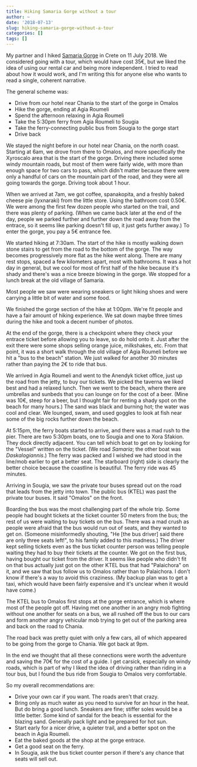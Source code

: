 ```yaml
---
title: Hiking Samaria Gorge without a tour
author: ~
date: '2018-07-13'
slug: hiking-samaria-gorge-without-a-tour
categories: []
tags: []
---
```


My partner and I hiked [Samaria Gorge](https://en.wikipedia.org/wiki/Samari%C3%A1_Gorge) in Crete on 11 July 2018. We considered going with a tour, which would have cost 35€, but we liked the idea of using our rental car and being more independent. I tried to read about how it would work, and I'm writing this for anyone else who wants to read a single, coherent narrative.

The general scheme was:

- Drive from our hotel near Chania to the start of the gorge in Omalos
- Hike the gorge, ending at Agia Roumeli
- Spend the afternoon relaxing in Agia Roumeli
- Take the 5:30pm ferry from Agia Roumeli to Sougia
- Take the ferry-connecting public bus from Sougia to the gorge start
- Drive back

We stayed the night before in our hotel near Chania, on the north coast. Starting at 6am, we drove from there to Omalos, and more specifically the Xyroscalo area that is the start of the gorge. Driving there included some windy mountain roads, but most of them were fairly wide, with more than enough space for two cars to pass, which didn't matter because there were only a handful of cars on the mountain part of the road, and they were all going towards the gorge. Driving took about 1 hour.

When we arrived at 7am, we got coffee, spanakopita, and a freshly baked cheese pie (lyxnaraki) from the little store. Using the bathroom cost 0.50€. We were among the first few dozen people who started on the trail, and there was plenty of parking. (When we came back later at the end of the day, people we parked further and further down the road away from the entrace, so it seems like parking doesn't fill up, it just gets further away.) To enter the gorge, you pay a 5€ entrance fee.

We started hiking at 7:30am. The start of the hike is mostly walking down stone stairs to get from the road to the bottom of the gorge. The way becomes progressively more flat as the hike went along. There are many rest stops, spaced a few kilometers apart, most with bathrooms. It was a hot day in general, but we cool for most of first half of the hike because it's shady and there's was a nice breeze blowing in the gorge. We stopped for a lunch break at the old village of Samaria.

Most people we saw were wearing sneakers or light hiking shoes and were carrying a little bit of water and some food.

We finished the gorge section of the hike at 1:00pm. We're fit people and have a fair amount of hiking experience. We sat down maybe three times during the hike and took a decent number of photos.

At the end of the gorge, there is a checkpoint where they check your entrace ticket before allowing you to leave, so do hold onto it. Just after the exit there were some shops selling orange juice, milkshakes, etc. From that point, it was a short walk through the old village of Agia Roumeli before we hit a "bus to the beach" station. We just walked for another 30 minutes rather than paying the 2€ to ride that bus.

We arrived in Agia Roumeli and went to the Anendyk ticket office, just up the road from the jetty, to buy our tickets. We picked the taverna we liked best and had a relaxed lunch. Then we went to the beach, where there are umbrellas and sunbeds that you can lounge on for the cost of a beer. (Mine was 10€, steep for a beer, but I thought fair for renting a shady spot on the beach for many hours.) The sand was black and burning hot; the water was cool and clear. We lounged, swam, and used goggles to look at fish near some of the big rocks further down the beach.

At 5:15pm, the ferry boats started to arrive, and there was a mad rush to the pier. There are two 5:30pm boats, one to Sougia and one to Xora Sfakion. They dock directly adjacent. You can tell which boat to get on by looking for the "Vessel" written on the ticket. (We road *Samaria*; the other boat was *Daskalogiannis*.) The ferry was packed and I wished we had stood in the line/mob earlier to get a better seat. The starboard (right) side is clearly the better choice because the coastline is beautiful. The ferry ride was 45 minutes.

Arriving in Sougia, we saw the private tour buses spread out on the road that leads from the jetty into town. The public bus (KTEL) was past the private tour buses. It said "Omalos" on the front.

Boarding the bus was the most challenging part of the whole trip. Some people had bought tickets at the ticket counter 50 meters from the bus; the rest of us were waiting to buy tickets on the bus. There was a mad crush as people were afraid that the bus would run out of seats, and they wanted to get on. (Someone misinformedly shouting, "He [the bus driver] said there are only three seats left!", to his family added to this madness.) The driver kept selling tickets even as the bus ticket counter person was telling people waiting they had to buy their tickets at the counter. We got on the first bus, having bought our ticket from the driver. It seems like people who didn't fit on that bus actually just got on the other KTEL bus that had "Palaichora" on it, and we saw that bus follow us to Omalos rather than to Palaichora. I don't know if there's a way to avoid this craziness. (My backup plan was to get a taxi, which would have been fairly expensive and it's unclear when it would have come.)

The KTEL bus to Omalos first stops at the gorge entrance, which is where most of the people got off. Having met one another in an angry mob fighting without one another for seats on a bus, we all rushed off the bus to our cars and form another angry vehicular mob trying to get out of the parking area and back on the road to Chania.

The road back was pretty quiet with only a few cars, all of which appeared to be going from the gorge to Chania. We got back at 9pm.

In the end we thought that all these connections were worth the adventure and saving the 70€ for the cost of a guide. I get carsick, especially on windy roads, which is part of why I liked the idea of driving rather than riding in a tour bus, but I found the bus ride from Sougia to Omalos very comfortable.

So my overall recommendations are:

- Drive your own car if you want. The roads aren't that crazy.
- Bring only as much water as you need to survive for an hour in the heat. But do bring a good lunch. Sneakers are fine; stiffer soles would be a little better. Some kind of sandal for the beach is essential for the blazing sand. Generally pack light and be prepared for hot sun.
- Start early for a nicer drive, a quieter trail, and a better spot on the beach in Agia Roumeli.
- Eat the baked goods at the shop at the gorge entrace.
- Get a good seat on the ferry.
- In Sougia, ask the bus ticket counter person if there's any chance that seats will sell out.